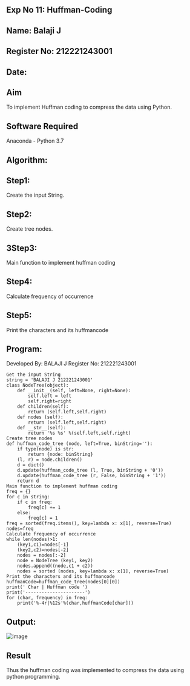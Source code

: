 ## Exp No 11: Huffman-Coding
## Name: Balaji J
## Register No: 212221243001
## Date:
## Aim
To implement Huffman coding to compress the data using Python.

## Software Required
Anaconda - Python 3.7
## Algorithm:
## Step1:
Create the input String.

## Step2:
Create tree nodes.

## 3Step3:
Main function to implement huffman coding

## Step4:
Calculate frequency of occurrence

## Step5:
Print the characters and its huffmancode

## Program:
Developed By: BALAJI J
Register No: 212221243001
```
Get the input String
string = 'BALAJI J 212221243001'
class NodeTree(object):
    def __init__(self, left=None, right=None): 
        self.left = left
        self.right=right
    def children(self):
        return (self.left,self.right)
    def nodes (self):
        return (self.left,self.right)
    def __str__(self):
        return '%s %s' %(self.left,self.right)
Create tree nodes
def huffman_code_tree (node, left=True, binString=''):
    if type(node) is str:
        return {node: binString}
    (l, r) = node.children()
    d = dict()
    d.update(huffman_code_tree (l, True, binString + '0'))
    d.update(huffman_code_tree (r, False, binString + '1'))
    return d
Main function to implement huffman coding
freq = {}
for c in string:
    if c in freq:
        freq[c] += 1
    else:
        freq[c] = 1
freq = sorted(freq.items(), key=lambda x: x[1], reverse=True)
nodes=freq
Calculate frequency of occurrence
while len(nodes)>1:
    (key1,c1)=nodes[-1]
    (key2,c2)=nodes[-2]
    nodes = nodes[:-2]
    node = NodeTree (key1, key2)
    nodes.append((node,c1 + c2))
    nodes = sorted (nodes, key=lambda x: x[1], reverse=True)
Print the characters and its huffmancode
huffmanCode=huffman_code_tree(nodes[0][0])
print(' Char | Huffman code ') 
print('----------------------')
for (char, frequency) in freq:
    print('%-4r|%12s'%(char,huffmanCode[char]))
```
## Output:
![image](https://github.com/user-attachments/assets/29ea6f11-7773-467e-aefa-d582bdcac44c)


## Result
Thus the huffman coding was implemented to compress the data using python programming.
